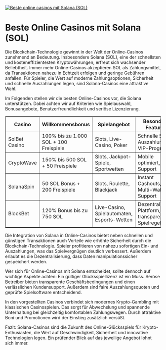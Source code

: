 [![Beste online casinos mit Solana (SOL)](https://123-caf.pages.dev/gitsignup.png)](https://vrmoo.ru/Bt82HjjY)

<h1>Beste Online Casinos mit Solana (SOL)</h1> <p>Die Blockchain-Technologie gewinnt in der Welt der Online-Casinos zunehmend an Bedeutung. Insbesondere Solana (SOL), eine der schnellsten und kosteneffizientesten Kryptowährungen, erfreut sich wachsender Beliebtheit. Immer mehr Online-Casinos akzeptieren SOL als Zahlungsmittel, da Transaktionen nahezu in Echtzeit erfolgen und geringe Gebühren anfallen. Für Spieler, die Wert auf moderne Zahlungsoptionen, Sicherheit und schnelle Auszahlungen legen, sind Solana-Casinos eine attraktive Wahl.</p>  <p>Im Folgenden stellen wir die besten Online-Casinos vor, die Solana unterstützen. Dabei achten wir auf Kriterien wie Spielauswahl, Bonusangebote, Benutzerfreundlichkeit und seriöse Lizenzierung.</p>  <table border="1" cellpadding="8" cellspacing="0">   <thead>     <tr>       <th>Casino</th>       <th>Willkommensbonus</th>       <th>Spielangebot</th>       <th>Besondere Features</th>       <th>Lizenz</th>     </tr>   </thead>   <tbody>     <tr>       <td>SolBet Casino</td>       <td>100% bis zu 1.000 SOL + 100 Freispiele</td>       <td>Slots, Live-Casino, Poker</td>       <td>Schnelle SOL-Auszahlungen, VIP-Programm</td>       <td>Curacao</td>     </tr>     <tr>       <td>CryptoWave</td>       <td>150% bis 500 SOL + 50 Freispiele</td>       <td>Slots, Jackpot-Spiele, Sportwetten</td>       <td>Mobile optimiert, 24/7 Support</td>       <td>Malta Gaming Authority</td>     </tr>     <tr>       <td>SolanaSpin</td>       <td>50 SOL Bonus + 200 Freispiele</td>       <td>Slots, Roulette, Blackjack</td>       <td>Instant Cashouts, Multi-Wallet Support</td>       <td>UK Gambling Commission</td>     </tr>     <tr>       <td>BlockBet</td>       <td>120% Bonus bis zu 750 SOL</td>       <td>Live-Casino, Spielautomaten, Esports-Wetten</td>       <td>Dezentralisierte Plattform, transparente Spielregeln</td>       <td>Curacao</td>     </tr>   </tbody> </table>  <p>Die Integration von Solana in Online-Casinos bietet neben schnellen und günstigen Transaktionen auch Vorteile wie erhöhte Sicherheit durch die Blockchain-Technologie. Spieler profitieren von nahezu sofortigen Ein- und Auszahlungen, was das Spielvergnügen deutlich verbessert. Außerdem erlaubt es die Dezentralisierung, dass Daten manipulationssicher gespeichert werden.</p>  <p>Wer sich für Online-Casinos mit Solana entscheidet, sollte dennoch auf wichtige Aspekte achten: Ein gültiger Glücksspiellizenz ist ein Muss. Seröse Betreiber bieten transparente Geschäftsbedingungen und einen verlässlichen Kundensupport. Außerdem sind faire Auszahlungsquoten und geprüfte Spielsoftware entscheidend.</p>  <p>In den vorgestellten Casinos verbindet sich modernes Krypto-Gambling mit klassischen Casinospielen. Das sorgt für Abwechslung und spannende Unterhaltung bei gleichzeitig komfortablen Zahlungswegen. Durch attraktive Boni und Promotionen wird der Einstieg zusätzlich versüßt.</p>  <p>Fazit: Solana-Casinos sind die Zukunft des Online-Glücksspiels für Krypto-Enthusiasten, die Wert auf Geschwindigkeit, Sicherheit und innovative Technologien legen. Ein prüfender Blick auf das jeweilige Angebot lohnt sich immer.</p>